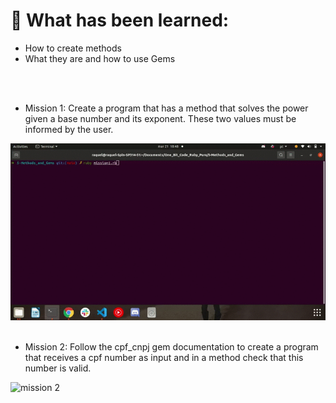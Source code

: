 <h1> 🔭 What has been learned: </h1>

- How to create methods
- What they are and how to use Gems

<br>
<br>

- Mission 1: Create a program that has a method that solves the power given a base number and its exponent. These two values ​​must be informed by the user.

<img src="mission1.gif" alt="mission 1">

<br>
<br>


- Mission 2: Follow the cpf_cnpj gem documentation to create a program that receives a cpf number as input and in a method check that this number is valid.

<img src="mission2.gif" alt="mission 2">
 
